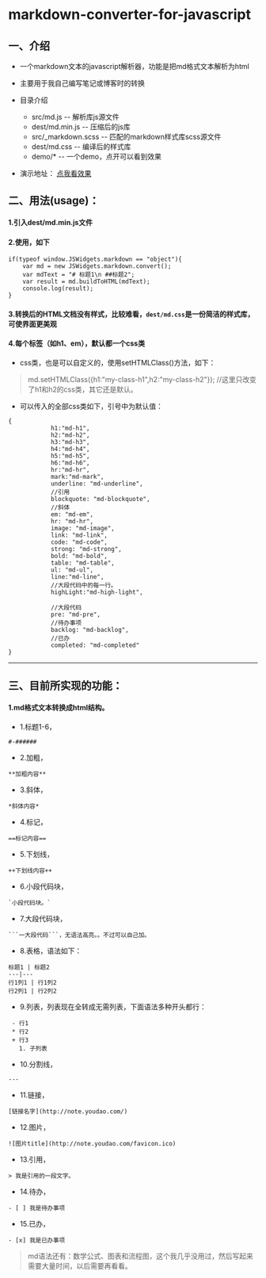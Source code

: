 # markdown-converter-for-javascript
## 一、介绍
- 一个markdown文本的javascript解析器，功能是把md格式文本解析为html
- 主要用于我自己编写笔记或博客时的转换
- 目录介绍
    - src/md.js -- 解析库js源文件
    - dest/md.min.js -- 压缩后的js库
    - src/_markdown.scss -- 匹配的markdown样式库scss源文件
    - dest/md.css -- 编译后的样式库
    - demo/* -- 一个demo，点开可以看到效果

- 演示地址：
[点我看效果](https://one-boy.github.io/markdown/index.html)

## 二、用法(usage)：
#### 1.引入dest/md.min.js文件
#### 2.使用，如下
```
if(typeof window.JSWidgets.markdown == "object"){
    var md = new JSWidgets.markdown.convert();
    var mdText = "# 标题1\n ##标题2";
    var result = md.buildToHTML(mdText);
    console.log(result);
}
```
#### 3.转换后的HTML文档没有样式，比较难看，`dest/md.css`是一份简洁的样式库，可使界面更美观
#### 4.每个标签（如h1、em），默认都一个css类
- css类，也是可以自定义的，使用setHTMLClass()方法，如下：
> md.setHTMLClass({h1:"my-class-h1",h2:"my-class-h2"}); //这里只改变了h1和h2的css类，其它还是默认。
- 可以传入的全部css类如下，引号中为默认值：
```
{
            h1:"md-h1",
            h2:"md-h2",
            h3:"md-h3",
            h4:"md-h4",
            h5:"md-h5",
            h6:"md-h6",
            hr:"md-hr",
            mark:"md-mark",
            underline: "md-underline",
            //引用
            blockquote: "md-blockquote",
            //斜体
            em: "md-em",
            hr: "md-hr",
            image: "md-image",
            link: "md-link",
            code: "md-code",
            strong: "md-strong",
            bold: "md-bold",
            table: "md-table",
            ul: "md-ul",
            line:"md-line",
            //大段代码中的每一行。
            highLight:"md-high-light",

            //大段代码
            pre: "md-pre",
            //待办事项
            backlog: "md-backlog",
            //已办
            completed: "md-completed"
}

```
---
## 三、目前所实现的功能：
#### 1.md格式文本转换成html结构。
- 1.标题1-6，
```
#-######
```
- 2.加粗，
```
**加粗内容**
```
- 3.斜体，
```
*斜体内容*
```
- 4.标记，
```
==标记内容==
```
- 5.下划线，
```
++下划线内容++
```
- 6.小段代码块，
```
`小段代码块。`
```
- 7.大段代码块，
```
```一大段代码```，无语法高亮。。不过可以自己加。
```
- 8.表格，语法如下：
```
标题1 | 标题2
---|---
行1列1 | 行1列2
行2列1 | 行2列2
```
- 9.列表，列表现在全转成无需列表，下面语法多种开头都行：
```
 - 行1 
 * 行2 
 + 行3
   1. 子列表 
```
- 10.分割线，
```
---
```
- 11.链接，
```
[链接名字](http://note.youdao.com/)
```
- 12.图片，
```
![图片title](http://note.youdao.com/favicon.ico)
```
- 13.引用，
```
> 我是引用的一段文字。
```
- 14.待办，
```
- [ ] 我是待办事项
```
- 15.已办，
```
- [x] 我是已办事项
```
> md语法还有：数学公式、图表和流程图，这个我几乎没用过，然后写起来需要大量时间，以后需要再看看。
